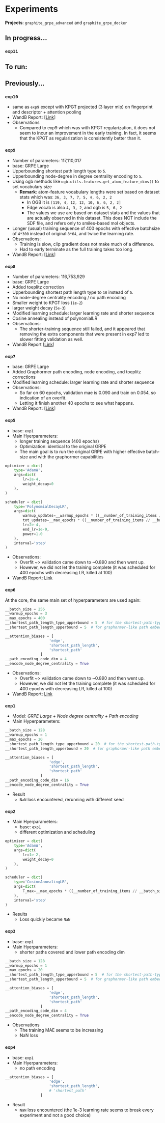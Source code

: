 # Experiments
__Projects__: `graphite_grpe_advanced` and `graphite_grpe_docker`


## In progress...
### `exp11`



## To run:


## Previously...
### `exp10`
* same as `exp9` except with KPGT projected (3 layer mlp) on fingerprint and descriptor + attention pooling
* WandB Report: [[Link](https://wandb.ai/shayanfazeli/graphite_grpe_docker/reports/Untitled-Report--VmlldzoyODQ2NDY2?accessToken=e7rvk943n8tw7uaws89vokt5c60et386himsthizkv40n5a7idjxutalf1728aho)]
* Observations
  * Compared to exp9 which was with KPGT regularization, it does not seem to incur an improvement in the early training. In fact, it
  seems that the KPGT as regularization is consistently better than it.

### `exp9`
* Number of parameters: 117,110,017
* base: GRPE Large
* Upperbounding shortest path length type to `5`.
* Upperbounding node-degree in degree centrality encoding to `5`.
* Using ogb methods like `ogb.utils.features.get_atom_feature_dims()` to set vocabulary size
  * __Remark__: atom-feature vocabulary lengths were set based on dataset stats which was: `36, 3, 7, 7, 5, 4, 6, 2, 2`
    * In OGB it is `[119, 4, 12, 12, 10, 6, 6, 2, 2] `
    * Edge vocab is also `4, 3, 2`, and ogb is `5, 6, 2`
    * The values we use are based on dataset stats and the values that are actually observed in this dataset. This
    does NOT include the SDF file, and refers only to smiles-based mol objects.
* Longer (usual) training sequence of 400 epochs with effective batchsize of `4*300` instead of original `8*64`, and twice the learning rate.
* Observations:
  * Training is slow, clip gradient does not make much of a difference.
  * Had to early terminate as the full training takes too long.
* WandB Report: [[Link](https://wandb.ai/shayanfazeli/graphite_grpe_docker/reports/Exp9-with-and-without-clip-gradient--VmlldzoyODQ2NDU2?accessToken=s5qi6fqqhhkek18x14naioyn0ju7if8kxbhli0lqe7h5cjai19dj4sp6v1kayrkp)]



### `exp8`
* Number of parameters: 116,753,929
* base: GRPE Large
* Added toeplitz correction
* Upperbounding shortest path length type to `10` instead of `5`.
* No node-degree centrality encoding / no path encoding
* Smaller weight to KPGT loss (`1e-2`)
* larger weight decay (`5e-3`)
* Modified learning schedule: larger learning rate and shorter sequence
* Cosine annealing instead of polynomialLR
* Observations:
  * The shorter-training sequence still failed, and it appeared that removing the extra components that were present
  in exp7 led to slower fitting validation as well.
* WandB Report [[Link](https://wandb.ai/shayanfazeli/graphite_grpe_docker/reports/GRPE-Large-exp7-and-exp8--VmlldzoyODE5NDYw?accessToken=8c8t10ggo6dt0qz4daa510p068qrjs6az76bfa1ipssjd86sg91ytbtmvbbn6wjr)]



### `exp7`
* base: GRPE Large
* Added Graphormer path encoding, node encoding, and toeplitz corrections
* Modified learning schedule: larger learning rate and shorter sequence
* Observations:
  * So far on 60 epochs, validation mae is 0.090 and train on 0.054, so indication of an overfit.
  * Letting it finish another 40 epochs to see what happens.
* WandB Report: [[Link](https://wandb.ai/shayanfazeli/graphite_grpe_docker/reports/GRPE-Large-Graphormer-KPGT-Loss-for-Regularization--VmlldzoyODA3MTc1?accessToken=2vpp89vx63wevtily23b9xcmu5bcqw29rlx5n946nuc0vzbpepevbi36hvy7rca0)]


### `exp5`
* base: `exp1`
* Main Hyerparameters:
  * longer  training sequence  (400 epochs)
  * Optimization: identical to the original GRPE
  * The main goal is to run the original GRPE with higher effective batch-size and with the graphormer capabilities
```python
optimizer = dict(
    type='AdamW',
    args=dict(
        lr=2e-4,
        weight_decay=0
    ),
)

scheduler = dict(
    type='PolynomialDecayLR',
    args=dict(
        warmup_updates=__warmup_epochs * ((__number_of_training_items // __batch_size) // __number_of_processes),
        tot_updates=__max_epochs * ((__number_of_training_items // __batch_size) // __number_of_processes),
        lr=2e-4,
        end_lr=1e-9,
        power=1.0
    ),
    interval='step'
)
```
* Observations:
  * Overfit ~> validation came down to ~0.890 and then went up.
  * However, we did not let the training complete (it was scheduled for 400 epochs with decreasing LR, killed at 100)
* WandB Report: [Link](https://wandb.ai/shayanfazeli/graphite_grpe_advanced/reports/GRPE-Large-Graphormer--VmlldzoyODA3MTQw?accessToken=phumvh8o8n8qlqbyjnsb83ifoi7h707a3flys8osrk2u2jy50bo10zogcrauzlyz)

### `exp6`
At the core, the same main set of hyperparameters are used again:
```python
__batch_size = 256
__warmup_epochs = 3
__max_epochs = 400
__shortest_path_length_type_upperbound = 5  # for the shortest-path-type (discrete) to be embedded
__shortest_path_length_upperbound = 5  # for graphormer-like path embedding

__attention_biases = [
                    'edge',
                    'shortest_path_length',
                    'shortest_path'
                ]
__path_encoding_code_dim = 4
__encode_node_degree_centrality = True
```
* Observations:
  * Overfit ~> validation came down to ~0.890 and then went up.
  * However, we did not let the training complete (it was scheduled for 400 epochs with decreasing LR, killed at 100)
* WandB Report: [Link](https://wandb.ai/shayanfazeli/graphite_grpe_advanced/reports/GRPE-Large-Graphormer--VmlldzoyODA3MTQw?accessToken=phumvh8o8n8qlqbyjnsb83ifoi7h707a3flys8osrk2u2jy50bo10zogcrauzlyz)

### `exp1`
* Model: *GRPE Large + Node degree centrality + Path encoding*
* Main Hyperparameters:
```python
__batch_size = 128
__warmup_epochs = 1
__max_epochs = 20
__shortest_path_length_type_upperbound = 20  # for the shortest-path-type (discrete) to be embedded
__shortest_path_length_upperbound = 20  # for graphormer-like path embedding

__attention_biases = [
                    'edge',
                    'shortest_path_length',
                    'shortest_path'
                ]
__path_encoding_code_dim = 16
__encode_node_degree_centrality = True
```
* Result
  * `NaN` loss encountered, rerunning with different seed



### `exp2`

* Main Hyerparameters:
  * base: `exp1`
  * different optimization and scheduling

```python
optimizer = dict(
    type='AdamW',
    args=dict(
        lr=1e-2,
        weight_decay=0
    ),
)

scheduler = dict(
    type='CosineAnnealingLR',
    args=dict(
        T_max=__max_epochs * ((__number_of_training_items // __batch_size) // __number_of_processes)
    ),
    interval='step'
)
```

* Results
  * Loss quickly became `NaN`

### `exp3`
* base: `exp1`
* Main Hyerparameters:
  * shorter paths covered and lower path encoding dim
```python
__batch_size = 128
__warmup_epochs = 1
__max_epochs = 20
__shortest_path_length_type_upperbound = 5  # for the shortest-path-type (discrete) to be embedded
__shortest_path_length_upperbound = 5  # for graphormer-like path embedding

__attention_biases = [
                    'edge',
                    'shortest_path_length',
                    'shortest_path'
                ]
__path_encoding_code_dim = 4
__encode_node_degree_centrality = True
```


* Observations
  * The training MAE seems to be increasing
  * NaN loss

### `exp4`
* base: `exp1`
* Main Hyerparameters:
  * no path encoding
```python
__attention_biases = [
                    'edge',
                    'shortest_path_length',
                    # 'shortest_path'
                ]
```
* Result
  * `NaN` loss encountered (the 1e-3 learning rate seems to break every experiment and not a good choice)





